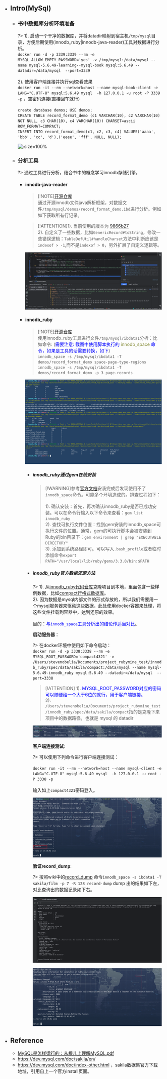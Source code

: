 * ## Intro(MySql)

    + ### 书中数据库分析环境准备

        <!-- panels:start -->
        <!-- div:left-panel-55 -->
        ?> 1). 启动一个干净的数据库，并将datadir映射到宿主机`/tmp/mysql`目录，方便后期使用(innodb_ruby|innodb-java-reader)工具对数据进行分析。
        <br>`docker run -d -p 3339:3339 --rm -e MYSQL_ALLOW_EMPTY_PASSWORD='yes' -v /tmp/mysql:/data/mysql --name mysql-5.6.49-learning--mysql-book mysql:5.6.49 --datadir=/data/mysql  --port=3339`
        <br><br>2). 使用客户端连接并执行sql查看效果
        <br>`docker run -it --rm --network=host --name mysql-book-client -e LANG="C.UTF-8" mysql:5.6.49 mysql  -h 127.0.0.1 -u root -P 3339 -p` ，空密码连接(直接回车就行)
        <br><br>`create database demos; USE demos;`
        <br>`CREATE TABLE record_format_demo (c1 VARCHAR(10), c2 VARCHAR(10) NOT NULL, c3 CHAR(10), c4 VARCHAR(10)) CHARSET=ascii ROW_FORMAT=COMPACT;`
        <br>`INSERT INTO record_format_demo(c1, c2, c3, c4) VALUES('aaaa', 'bbb', 'cc', 'd'),('eeee', 'fff', NULL, NULL);`
        <!-- div:right-panel-45 -->
        ![](/.images/doc/framework/mysql/book/readme-book-01.png ':size=100%')
        <!-- panels:end -->

    + ### 分析工具

        ?> 通过工具进行分析，结合书中的概念学习innodb存储引擎。

        - #### innodb-java-reader

            > [!NOTE][开源仓库](https://github.com/alibaba/innodb-java-reader)
            <br>通过开源innodb文件java解析框架，对数据文件`/tmp/mysql/demos/record_format_demo.ibd`进行分析。例如如下获取所有行记录。

            > [!ATTENTION]1). 当前使用的版本为 [9866b27](https://github.com/alibaba/innodb-java-reader/tree/9866b27eefdc61ed6f3282a68ce1948d462d6751)
            <br>2). 自定义了一些数据，比如`GenericRecord#toString`，修改一些错误逻辑：`TableDefUtil#handleCharset`方法中判断应该是`indexof > -1`,而不是`indexof > 0`，另外扩展了自定义逻辑等。

            ![](/.images/doc/framework/mysql/book/readme-innodb-java-reader-01.png ':size=60%')
        
        - #### innodb_ruby

            > [!NOTE][开源仓库](https://github.com/jeremycole/innodb_ruby)
            <br>使用innodb_ruby工具进行文件`/tmp/mysql/ibdata1`分析：比如命令: (<span style='color: blue'>需要注意: 截图中使用脚本执行的 <span style='color: #89903f'>innodb_space</span> 命令，如果是工具的话需要转换，如下</span>)
            <br>`innodb_space -s /tmp/mysql/ibdata1 -T demos/record_format_demo space-page-type-regions`
            <br>`innodb_space -s /tmp/mysql/ibdata1 -T demos/record_format_demo -p 3 page-records`

            ![](/.images/doc/framework/mysql/book/readme-book-02.png ':size=60%')

            * ##### innodb_ruby通过gem在线安装

                > [!WARNING]参考[官方文档](https://github.com/jeremycole/innodb_ruby/wiki#installing-using-rubygems)安装完成后发现使用不了`innodb_space`命令。可能多个环境造成的。排查过程如下：
                <br><br>1). 确认安装：首先，再次确认innodb_ruby是否已成功安装。可以在命令行输入以下命令来查看：`gem list innodb_ruby`
                <br>2). 查找可执行文件位置：找到gem安装的innodb_space可执行文件的位置。通常，gem的可执行脚本会被安装到Ruby的bin目录下：`gem environment | grep "EXECUTABLE DIRECTORY"`
                <br>3). 添加到系统路径即可。可以写入`.bash_profile`或者临时添加命令`export PATH="/usr/local/lib/ruby/gems/3.3.0/bin:$PATH`

            * ##### innodb_ruby官方数据还原方法

                ?> 1). 从[innodb_ruby代码仓库](https://github.com/jeremycole/innodb_ruby.git)克隆项目到本地，里面包含一些样例数据，比如[compact行格式数据库](https://github.com/jeremycole/innodb_ruby/tree/master/spec/data/sakila/compact)。
                <br>2). 因为数据是mysql内部文件的形式存放的，所以我们需要用一个mysql服务器来驱动这些数据，此处使用docker容器来处理，将这些文件挂载到容器中，达到还原的效果。
                <br><br>目的：<span style="color: blue">与`innodb_space`工具分析出的结论作适当对比</span>。

                **启动服务器**：

                ?> 在docker环境中使用如下命令启动：
                <br>`docker run -d -p 3338:3338 --rm -e MYSQL_ROOT_PASSWORD='compact4321' -v /Users/stevenobelia/Documents/project_rubymine_test/innodb_ruby/spec/data/sakila/compact:/data/mysql --name mysql-5.6.49-innodb_ruby mysql:5.6.49 --datadir=/data/mysql  --port=3338`

                > [!ATTENTION] 1). <span style="color: blue">MYSQL_ROOT_PASSWORD对应的密码可以随便给一个大于6位的就行，用于客户端链接。</span>
                <br>2). `/Users/stevenobelia/Documents/project_rubymine_test/innodb_ruby/spec/data/sakila/compact`指的是克隆下来项目中的数据路径，也就是 mysql 的 datadir

                ![](/.images/doc/framework/mysql/book/readme-innodb-ruby-01.png ':size=100%')

                **客户端连接测试**:

                <!-- panels:start -->
                <!-- div:left-panel-70 -->
                ?> 可以使用下列命令进行客户端连接测试：
                <br><br>`docker run -it --rm --network=host --name mysql-client -e LANG="C.UTF-8" mysql:5.6.49 mysql  -h 127.0.0.1 -u root -P 3338 -p`
                <br><br>输入如上`compact4321`密码登入。

                <!-- div:right-panel-30 -->
                ![](/.images/doc/framework/mysql/book/readme-innodb-ruby-02.png ':size=100%')
                <!-- panels:end -->

                **验证record_dump**:

                ?> 按照wiki中的[record_dump](https://github.com/jeremycole/innodb_ruby/wiki#record-dump) 命令`innodb_space -s ibdata1 -T sakila/film -p 7 -R 128 record-dump` dump 出的结果如下左，对比查询出的数据记录如下右。

                <!-- panels:start -->
                <!-- div:left-panel-45 -->
                ![](/.images/doc/framework/mysql/book/readme-innodb-ruby-03.png ':size=100%')
                <!-- div:right-panel-55 -->
                ![](/.images/doc/framework/mysql/book/readme-innodb-ruby-04.png ':size=92%')
                <!-- panels:end -->

* ## Reference
    + [MySQL是怎样运行的：从根儿上理解MySQL.pdf]()
    + https://dev.mysql.com/doc/sakila/en/
    + https://dev.mysql.com/doc/index-other.html ，sakila数据集官方下载地址，引用自上一个官方install页面。